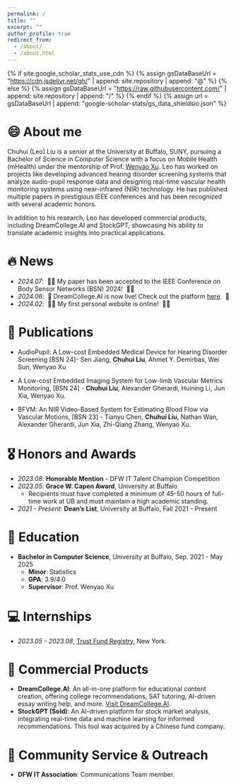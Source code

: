 ```yaml
---
permalink: /
title: ""
excerpt: ""
author_profile: true
redirect_from: 
  - /about/
  - /about.html
---
```


{% if site.google_scholar_stats_use_cdn %}
{% assign gsDataBaseUrl = "https://cdn.jsdelivr.net/gh/" | append: site.repository | append: "@" %}
{% else %}
{% assign gsDataBaseUrl = "https://raw.githubusercontent.com/" | append: site.repository | append: "/" %}
{% endif %}
{% assign url = gsDataBaseUrl | append: "google-scholar-stats/gs_data_shieldsio.json" %}

<span class='anchor' id='about-me'></span>
# 😄 About me

Chuhui (Leo) Liu is a senior at the University at Buffalo, SUNY, pursuing a Bachelor of Science in Computer Science with a focus on Mobile Health (mHealth) under the mentorship of Prof. [Wenyao Xu](https://cse.buffalo.edu/~wenyaoxu/). Leo has worked on projects like developing advanced hearing disorder screening systems that analyze audio-pupil response data and designing real-time vascular health monitoring systems using near-infrared (NIR) technology. He has published multiple papers in prestigious IEEE conferences and has been recognized with several academic honors. 

In addition to his research, Leo has developed commercial products, including DreamCollege.AI and StockGPT, showcasing his ability to translate academic insights into practical applications. 











# 🔥 News
- *2024.07*: &nbsp;🎉🎉 My paper has been accepted to the IEEE Conference on Body Sensor Networks (BSN) 2024! &nbsp;🎉🎉
- *2024.06*: &nbsp;🚀 DreamCollege.AI is now live! Check out the platform [here](https://dreamcollege.ai/). &nbsp;🚀
- *2024.02*: &nbsp;🎉🎉 My first personal website is online! &nbsp;🎉🎉

# 📝 Publications 


- AudioPupil: A Low-cost Embedded Medical Device for Hearing Disorder Screening [BSN 24]- Sen Jiang, **Chuhui Liu**, Ahmet Y. Demirbas, Wei Sun, Wenyao Xu


- A Low-cost Embedded Imaging System for Low-limb Vascular Metrics Monitoring, [BSN 24] - **Chuhui Liu**, Alexander Gherardi, Huining Li, Jun Xia, Wenyao Xu.

- BFVM: An NIR Video-Based System for Estimating Blood Flow via Vascular Motions, [BSN 23] - Tianyu Chen, **Chuhui Liu**, Nathan Wan, Alexander Gherardi, Jun Xia, Zhi-Qiang Zhang, Wenyao Xu.

# 🎖 Honors and Awards
- *2023.08*: **Honorable Mention** - DFW IT Talent Champion Competition
- *2023.05*: **Grace W. Capen Award**, University at Buffalo
  - Recipients must have completed a minimum of 45-50 hours of full-time work at UB and must maintain a high academic standing.
- *2021 - Present*: **Dean’s List**, University at Buffalo, Fall 2021 - Present

# 📖 Education
- **Bachelor in Computer Science**, University at Buffalo, Sep. 2021 - May 2025
  - **Minor**: Statistics
  - **GPA**: 3.9/4.0
  - **Supervisor**: Prof. Wenyao Xu

# 💻 Internships
- *2023.05 - 2023.08*, [Trust Fund Registry](https://www.linkedin.com/company/trustfundregistry%E2%84%A2/), New York.

# 🌟 Commercial Products
- **DreamCollege.AI**: An all-in-one platform for educational content creation, offering college recommendations, SAT tutoring, AI-driven essay writing help, and more. [Visit DreamCollege.AI](https://dreamcollege.ai/).
- **StockGPT (Sold)**: An AI-driven platform for stock market analysis, integrating real-time data and machine learning for informed recommendations. This tool was acquired by a Chinese fund company.

# 👐 Community Service & Outreach
- **DFW IT Association**: Communications Team member.
